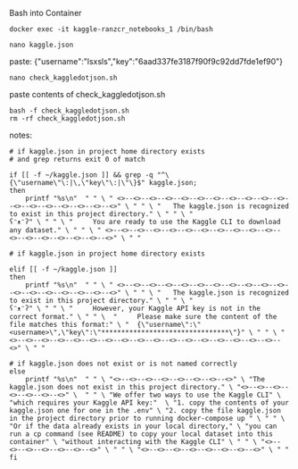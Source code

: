 Bash into Container

```docker exec -it kaggle-ranzcr_notebooks_1 /bin/bash```

```
nano kaggle.json
```
paste: {"username":"lsxsls","key":"6aad337fe3187f90f9c92dd7fde1ef90"}


```
nano check_kaggledotjson.sh
```
paste contents of check_kaggledotjson.sh
```
bash -f check_kaggledotjson.sh
rm -rf check_kaggledotjson.sh
```


notes:
```
# if kaggle.json in project home directory exists
# and grep returns exit 0 of match

if [[ -f ~/kaggle.json ]] && grep -q "^\{\"username\"\:|\,\"key\"\:|\"\}$" kaggle.json;
then
    printf "%s\n"  " " \ " <>--<>--<>--<>--<>--<>--<>--<>--<>--<>--<>--<>--<>--<>--<>--<>--<>--<>" \ " " \ "   The kaggle.json is recognized to exist in this project directory." \ " " \ "                             ʕᵔᴥᵔʔ" \ " " \ "     You are ready to use the Kaggle CLI to download any dataset." \ " " \ " <>--<>--<>--<>--<>--<>--<>--<>--<>--<>--<>--<>--<>--<>--<>--<>--<>--<>" \ " "

# if kaggle.json in project home directory exists

elif [[ -f ~/kaggle.json ]]
then
    printf "%s\n"  " " \ " <>--<>--<>--<>--<>--<>--<>--<>--<>--<>--<>--<>--<>--<>--<>--<>--<>--<>" \ " " \ "   The kaggle.json is recognized to exist in this project directory." \ " " \ "                             ʕᵔᴥᵔʔ" \ " " \ "     However, your Kaggle API key is not in the correct format." \ " " \  "     Please make sure the content of the file matches this format:" \ "  {\"username\":\"<username>\",\"key\":\"********************************\"}" \ " " \ " <>--<>--<>--<>--<>--<>--<>--<>--<>--<>--<>--<>--<>--<>--<>--<>--<>--<>" \ " "

# if kaggle.json does not exist or is not named correctly
else
    printf "%s\n"  " " \ "<>--<>--<>--<>--<>--<>--<>--<>" \ "The kaggle.json does not exist in this project directory." \ "<>--<>--<>--<>--<>--<>--<>" \  " " \ "We offer two ways to use the Kaggle CLI" \ "which requires your Kaggle API key:"  \ "1. copy the contents of your kaggle.json one for one in the .env" \ "2. copy the file kaggle.json in the project directory prior to running docker-compose up " \ " " \ "Or if the data already exists in your local directory," \ "you can run a cp command (see README) to copy your local dataset into this container" \ "without interacting with the Kaggle CLI" \ " " \ "<>--<>--<>--<>--<>--<>--<>" \ " " \ "<>--<>--<>--<>--<>--<>--<>--<>" \ " "
fi
```